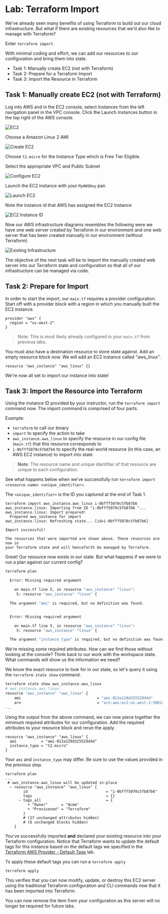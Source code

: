# Lab: Terraform Import

We've already seen many benefits of using Terraform to build out our cloud infrastructure. But what if there are existing resources that we'd also like to manage with Terraform?

Enter `terraform import`.

With minimal coding and effort, we can add our resources to our configuration and bring them into state.

- Task 1: Manually create EC2 (not with Terraform)
- Task 2: Prepare for a Terraform Import
- Task 3: Import the Resource in Terraform

## Task 1: Manually create EC2 (not with Terraform)

Log into AWS and in the EC2 console, select Instances from the left navigation panel in the VPC console. Click the Launch Instances button in the top right of the AWS console.

![EC2](./img/manually_launch_ec2.png)

Choose a Amazon Linux 2 AMI

![Create EC2](./img/new_amazon_ec2.png)

Choose `t2.micro` for the Instance Type which is Free Tier Eligible.

Select the appropriate VPC and Public Subnet

![Configure EC2](./img/new_amazon_ec2_configure.png)

Launch the EC2 Instance with your `MyAWSKey` pair.

![Launch EC2](./img/new_amazon_ec2_launch.png)

Note the instance id that AWS has assigned the EC2 Instance

![EC2 Instance ID](./img/new_amazon_ec2_id.png)

Now our AWS infrastructure diagrams resembles the following were we have one web server created by Terraform in our environment and one web server that has been created manually in our environment (without Terraform)

![Existing Infrastructure](./img/obj4-import-desired-state.png)

The objective of the next task will be to import the manually created web server into our Terraform state and configuration so that all of our infrastructure can be managed via code.

## Task 2: Prepare for Import

In order to start the import, our `main.tf` requires a provider configuration. Start off with a provider block with a region in which you manually built the EC2 instance.

```hcl
provider "aws" {
  region = "us-west-2"
}
```

> Note: This is most likely already configured in your `main.tf` from previous labs.

You must also have a destination resource to store state against. Add an empty resource block now. We will add an EC2 instance called "aws_linux".

```hcl
resource "aws_instance" "aws_linux" {}
```

We're now all set to import our instance into state!

## Task 3: Import the Resource into Terraform

Using the instance ID provided by your instructor, run the `terraform import` command now. The import command is comprised of four parts.

Example:

- `terraform` to call our binary
- `import` to specify the action to take
- `aws_instance.aws_linux` to specify the resource in our config file (`main.tf`) that this resource corresponds to
- `i-0bfff5070c5fb87b6` to specify the real-world resource (in this case, an AWS EC2 instance) to import into state

> **Note**: The resource name and unique identifier of that resource are unique to each configuration.

See what happens below when we've successfully run `terraform import <resource.name> <unique_identifier>`.

The `<unique_identifier>` is the ID you captured at the end of Task 1.

```text
terraform import aws_instance.aws_linux i-0bfff5070c5fb87b6
aws_instance.linux: Importing from ID "i-0bfff5070c5fb87b6 "...
aws_instance.linux: Import prepared!
  Prepared aws_instance for import
aws_instance.linux: Refreshing state... [id=i-0bfff5070c5fb87b6]

Import successful!

The resources that were imported are shown above. These resources are now in
your Terraform state and will henceforth be managed by Terraform.
```

Great!
Our resource now exists in our state.
But what happens if we were to run a plan against our current config?

```bash
terraform plan

  Error: Missing required argument

    on main.tf line 5, in resource "aws_instance" "linux":
     5: resource "aws_instance" "linux" {

  The argument "ami" is required, but no definition was found.


  Error: Missing required argument

    on main.tf line 5, in resource "aws_instance" "linux":
     5: resource "aws_instance" "linux" {

  The argument "instance_type" is required, but no definition was found.
```

We're missing some required attributes.
How can we find those without looking at the console?
Think back to our work with the workspace state.
What commands will show us the information we need?

We know the exact resource to look for in our state, so let's query it using the `terraform state show` command.

```bash
terraform state show aws_instance.aws_linux
# aws_instance.aws_linux:
resource "aws_instance" "aws_linux" {
    ami                                  = "ami-013a129d325529d4d"
    arn                                  = "arn:aws:ec2:us-west-2:508140242758:instance/i-0bfff5070c5fb87b6"
...
```

Using the output from the above command, we can now piece together the minimum required attributes for our configuration.
Add the required attributes to your resource block and rerun the apply.

```hcl
resource "aws_instance" "aws_linux" {
  ami           = "ami-013a129d325529d4d"
  instance_type = "t2.micro"
}
```

Your `ami` and `instance_type` may differ. Be sure to use the values provided in the previous step.

```text
terraform plan
...
 # aws_instance.aws_linux will be updated in-place
  ~ resource "aws_instance" "aws_linux" {
        id                                   = "i-0bfff5070c5fb87b6"
        tags                                 = {}
      ~ tags_all                             = {
          + "Owner"      = "Acme"
          + "Provisoned" = "Terraform"
        }
        # (27 unchanged attributes hidden)
        # (6 unchanged blocks hidden)
    }
```

You've successfully imported **and** declared your existing resource into your Terraform configuration. Notice that Terraform wants to update the default tags for this instance based on the default tags we specified in the [Terraform AWS Provider - Default Tags](./labs/3c-Terraform%20AWS%20Provider%20-%20Default%20Tags.md) lab.

To apply these default tags you can run a `terraform apply`

```bash
terraform apply
```

This verifies that you can now modify, update, or destroy this EC2 server using the traditional Terraform configuration and CLI commands now that it has been imported into Terraform.

You can now remove the item from your configuration as this server will no longer be required for future labs.
